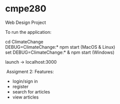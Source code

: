 # cmpe280
Web Design Project

To run the application:

cd ClimateChange  
DEBUG=ClimateChange:* npm start (MacOS & Linux)  
set DEBUG=ClimateChange:* & npm start (Windows)  

launch ->  localhost:3000 

&nbsp;Assigment 2: 
Features: 
- login/sign in
- register
- search for articles 
- view articles 
